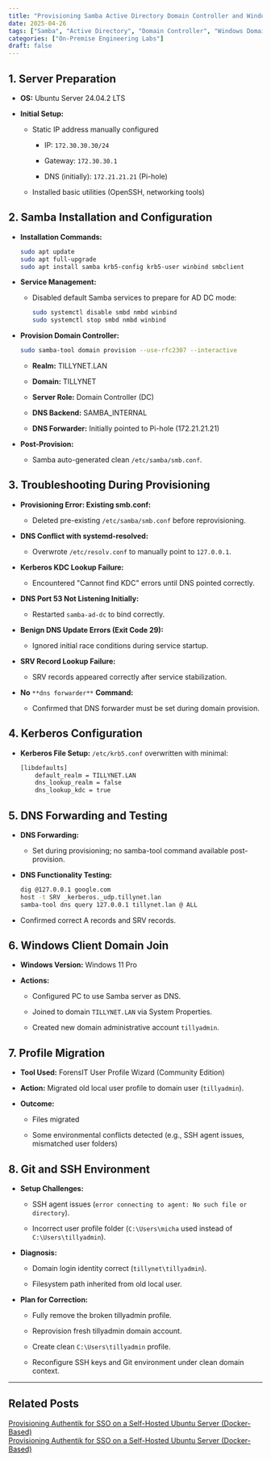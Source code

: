```yaml
---
title: "Provisioning Samba Active Directory Domain Controller and Windows Domain Integration"
date: 2025-04-26
tags: ["Samba", "Active Directory", "Domain Controller", "Windows Domain", "Home Lab", "Networking", "LDAP Server"]
categories: ["On-Premise Engineering Labs"]
draft: false
---
```


## 1. Server Preparation

- **OS:** Ubuntu Server 24.04.2 LTS
    
- **Initial Setup:**
    
    - Static IP address manually configured
        
        - IP: `172.30.30.30/24`
            
        - Gateway: `172.30.30.1`
            
        - DNS (initially): `172.21.21.21` (Pi-hole)
            
    - Installed basic utilities (OpenSSH, networking tools)
        

## 2. Samba Installation and Configuration

- **Installation Commands:**
    
    ```bash
    sudo apt update
    sudo apt full-upgrade
    sudo apt install samba krb5-config krb5-user winbind smbclient
    ```
    
- **Service Management:**
    
    - Disabled default Samba services to prepare for AD DC mode:
        
        ```bash
        sudo systemctl disable smbd nmbd winbind
        sudo systemctl stop smbd nmbd winbind
        ```
        
- **Provision Domain Controller:**
    
    ```bash
    sudo samba-tool domain provision --use-rfc2307 --interactive
    ```
    
    - **Realm:** TILLYNET.LAN
        
    - **Domain:** TILLYNET
        
    - **Server Role:** Domain Controller (DC)
        
    - **DNS Backend:** SAMBA_INTERNAL
        
    - **DNS Forwarder:** Initially pointed to Pi-hole (172.21.21.21)
        
- **Post-Provision:**
    
    - Samba auto-generated clean `/etc/samba/smb.conf`.
        

## 3. Troubleshooting During Provisioning

- **Provisioning Error: Existing smb.conf:**
    
    - Deleted pre-existing `/etc/samba/smb.conf` before reprovisioning.
        
- **DNS Conflict with systemd-resolved:**
    
    - Overwrote `/etc/resolv.conf` to manually point to `127.0.0.1`.
        
- **Kerberos KDC Lookup Failure:**
    
    - Encountered "Cannot find KDC" errors until DNS pointed correctly.
        
- **DNS Port 53 Not Listening Initially:**
    
    - Restarted `samba-ad-dc` to bind correctly.
        
- **Benign DNS Update Errors (Exit Code 29):**
    
    - Ignored initial race conditions during service startup.
        
- **SRV Record Lookup Failure:**
    
    - SRV records appeared correctly after service stabilization.
        
- **No** `**dns forwarder**` **Command:**
    
    - Confirmed that DNS forwarder must be set during domain provision.
        

## 4. Kerberos Configuration

- **Kerberos File Setup:** `/etc/krb5.conf` overwritten with minimal:
    
    ```bash
    [libdefaults]
        default_realm = TILLYNET.LAN
        dns_lookup_realm = false
        dns_lookup_kdc = true
    ```
    

## 5. DNS Forwarding and Testing

- **DNS Forwarding:**
    
    - Set during provisioning; no samba-tool command available post-provision.
        
- **DNS Functionality Testing:**
    
    ```bash
    dig @127.0.0.1 google.com
    host -t SRV _kerberos._udp.tillynet.lan
    samba-tool dns query 127.0.0.1 tillynet.lan @ ALL
    ```
    
- Confirmed correct A records and SRV records.
    

## 6. Windows Client Domain Join

- **Windows Version:** Windows 11 Pro
    
- **Actions:**
    
    - Configured PC to use Samba server as DNS.
        
    - Joined to domain `TILLYNET.LAN` via System Properties.
        
    - Created new domain administrative account `tillyadmin`.
        

## 7. Profile Migration

- **Tool Used:** ForensIT User Profile Wizard (Community Edition)
    
- **Action:** Migrated old local user profile to domain user (`tillyadmin`).
    
- **Outcome:**
    
    - Files migrated
        
    - Some environmental conflicts detected (e.g., SSH agent issues, mismatched user folders)
        

## 8. Git and SSH Environment

- **Setup Challenges:**
    
    - SSH agent issues (`error connecting to agent: No such file or directory`).
        
    - Incorrect user profile folder (`C:\Users\micha` used instead of `C:\Users\tillyadmin`).
        
- **Diagnosis:**
    
    - Domain login identity correct (`tillynet\tillyadmin`).
        
    - Filesystem path inherited from old local user.
        
- **Plan for Correction:**
    
    - Fully remove the broken tillyadmin profile.
        
    - Reprovision fresh tillyadmin domain account.
        
    - Create clean `C:\Users\tillyadmin` profile.
        
    - Reconfigure SSH keys and Git environment under clean domain context.
        


---

## Related Posts

[Provisioning Authentik for SSO on a Self-Hosted Ubuntu Server (Docker-Based)](https://blog.tillynet.com/my-home-lab-journey/provisioning-authentik-for-sso-on-a-self-hosted-ubuntu-server-docker-based/)  
[Provisioning Authentik for SSO on a Self-Hosted Ubuntu Server (Docker-Based)](https://blog.tillynet.com/my-home-lab-journey/provisioning-authentik-for-sso-on-a-self-hosted-ubuntu-server-docker-based/)

